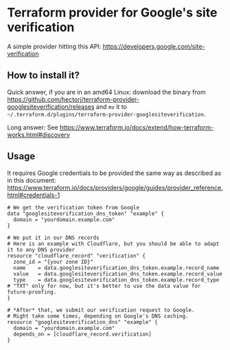 # Terraform provider for Google's site verification

A simple provider hitting this API: https://developers.google.com/site-verification

## How to install it?

Quick answer, if you are in an amd64 Linux: download the binary from https://github.com/hectorj/terraform-provider-googlesiteverification/releases and `mv` it to `~/.terraform.d/plugins/terraform-provider-googlesiteverification`.

Long answer: See https://www.terraform.io/docs/extend/how-terraform-works.html#discovery

## Usage

It requires Google credentials to be provided the same way as described as in this document: https://www.terraform.io/docs/providers/google/guides/provider_reference.html#credentials-1

```hcl
# We get the verification token from Google
data "googlesiteverification_dns_token" "example" {
  domain = "yourdomain.example.com"
}

# We put it in our DNS records
# Here is an example with Cloudflare, but you should be able to adapt it to any DNS provider
resource "cloudflare_record" "verification" {
  zone_id = "{your zone ID}"
  name    = data.googlesiteverification_dns_token.example.record_name
  value   = data.googlesiteverification_dns_token.example.record_value
  type    = data.googlesiteverification_dns_token.example.record_type # "TXT" only for now, but it's better to use the data value for future-proofing.
}

# *After* that, we submit our verification request to Google.
# Might take some times, depending on Google's DNS caching.
resource "googlesiteverification_dns" "example" {
  domain = "yourdomain.example.com"
  depends_on = [cloudflare_record.verification] 
}
```
